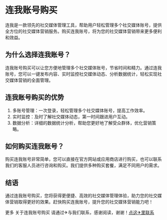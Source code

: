 # 连我账号购买

连我是一款领先的社交媒体管理工具，帮助用户轻松管理多个社交媒体账号，提供全方位的社交媒体营销服务。购买连我账号，将为您的社交媒体营销带来更多便利和效益。

## 为什么选择连我账号？

连我账号购买可以让您方便地管理多个社交媒体账号，节省时间和精力。通过连我账号，您可以一键发布内容、实时监控社交媒体动态、分析数据统计，轻松实现社交媒体营销的全面管理。

## 连我账号购买的优势

1. 多账号管理：一次登录，轻松管理多个社交媒体账号，提高工作效率。
2. 实时监控：及时了解社交媒体动态，第一时间跟进用户互动。
3. 数据分析：详细的数据统计分析，帮助您更好地了解受众群体，优化营销策略。

## 如何购买连我账号？

购买连我账号非常简单，您可以直接在官方网站或应用商店进行购买，也可以联系我们的客服人员进行咨询和购买。我们提供多种购买套餐，满足不同用户的需求。

## 结语

通过连我账号购买，您将获得更便捷、高效的社交媒体管理体验，助力您的社交媒体营销取得更好的效果。赶快购买连我账号，提升您的社交媒体营销能力吧！

更多 关于连我账号购买 请通过✈与我们联系，感谢阅读，谢谢！[点这✈里联系](https://ss.k02.cc)